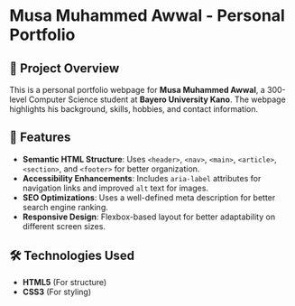 # Musa Muhammed Awwal - Personal Portfolio

## 📌 Project Overview
This is a personal portfolio webpage for **Musa Muhammed Awwal**, a 300-level Computer Science student at **Bayero University Kano**. The webpage highlights his background, skills, hobbies, and contact information.

## 🚀 Features
- **Semantic HTML Structure**: Uses `<header>`, `<nav>`, `<main>`, `<article>`, `<section>`, and `<footer>` for better organization.
- **Accessibility Enhancements**: Includes `aria-label` attributes for navigation links and improved `alt` text for images.
- **SEO Optimizations**: Uses a well-defined meta description for better search engine ranking.
- **Responsive Design**: Flexbox-based layout for better adaptability on different screen sizes.

## 🛠️ Technologies Used
- **HTML5** (For structure)
- **CSS3** (For styling)

